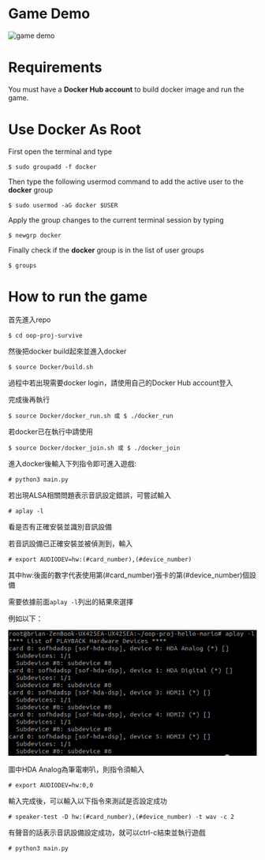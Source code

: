 # Game Demo
![game demo](docs/demo_survive.gif)

# Requirements
You must have a **Docker Hub account** to build docker image and run the game.

# Use Docker As Root
First open the terminal and type
```
$ sudo groupadd -f docker
```
Then type the following usermod command to add the active user to the **docker** group
```
$ sudo usermod -aG docker $USER
```
Apply the group changes to the current terminal session by typing
```
$ newgrp docker
```
Finally check if the **docker** group is in the list of user groups
```
$ groups
```

# How to run the game
首先進入repo
```
$ cd oop-proj-survive
```
然後把docker build起來並進入docker
```
$ source Docker/build.sh
```
過程中若出現需要docker login，請使用自己的Docker Hub account登入

完成後再執行
```
$ source Docker/docker_run.sh 或 $ ./docker_run
```
若docker已在執行中請使用
```
$ source Docker/docker_join.sh 或 $ ./docker_join
```
進入docker後輸入下列指令即可進入遊戲:
```
# python3 main.py
```
若出現ALSA相關問題表示音訊設定錯誤，可嘗試輸入
```
# aplay -l
```
看是否有正確安裝並識別音訊設備

若音訊設備已正確安裝並被偵測到，輸入
```
# export AUDIODEV=hw:(#card_number),(#device_number)
```
其中hw:後面的數字代表使用第(#card_number)張卡的第(#device_number)個設備

需要依據前面`aplay -l`列出的結果來選擇

例如以下：

![aplay example image](docs/aplay_example.png)

圖中HDA Analog為筆電喇叭，則指令須輸入
```
# export AUDIODEV=hw:0,0
```

輸入完成後，可以輸入以下指令來測試是否設定成功
```
# speaker-test -D hw:(#card_number),(#device_number) -t wav -c 2
```
有聲音的話表示音訊設備設定成功，就可以ctrl-c結束並執行遊戲
```
# python3 main.py
```